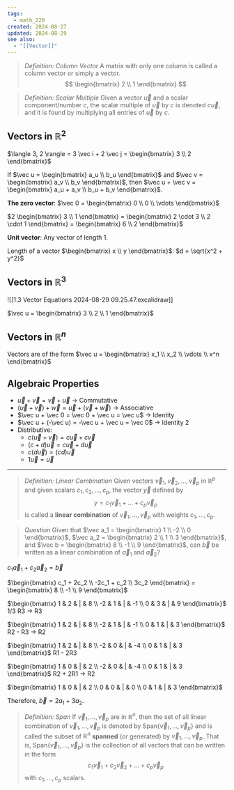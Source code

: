 ```yaml
---
tags:
  - math_220
created: 2024-08-27
updated: 2024-08-29
see also:
  - "[[Vector]]"
---
```


> *Definition: Column Vector*
> A matrix with only one column is called a column vector or simply a vector.
> $$ \begin{bmatrix} 2 \\ 1 \end{bmatrix} $$

> *Definition: Scalar Multiple*
> Given a vector $\vec u$ and a scalar component/number $c$, the scalar multiple of $\vec u$ by $c$ is denoted $c \vec u$, and it is found by multiplying all entries of $\vec u$ by $c$.

## Vectors in $\mathbb R^2$

$\langle 3, 2 \rangle = 3 \vec i + 2 \vec j = \begin{bmatrix} 3 \\ 2 \end{bmatrix}$

If $\vec u = \begin{bmatrix} a_u \\ b_u \end{bmatrix}$ and $\vec v = \begin{bmatrix} a_v \\ b_v \end{bmatrix}$, then $\vec u + \vec v = \begin{bmatrix} a_u + a_v \\ b_u + b_v \end{bmatrix}$.

**The zero vector**: $\vec 0 = \begin{bmatrix} 0 \\ 0 \\ \vdots \end{bmatrix}$

$2 \begin{bmatrix} 3 \\ 1 \end{bmatrix} = \begin{bmatrix} 2 \cdot 3 \\ 2 \cdot 1 \end{bmatrix} = \begin{bmatrix} 6 \\ 2 \end{bmatrix}$

**Unit vector**: Any vector of length 1.

Length of a vector $\begin{bmatrix} x \\ y \end{bmatrix}$: $d = \sqrt{x^2 + y^2}$

## Vectors in $\mathbb R^3$

![[1.3 Vector Equations 2024-08-29 09.25.47.excalidraw]]

$\vec u = \begin{bmatrix} 3 \\ 2 \\ 1 \end{bmatrix}$

## Vectors in $\mathbb R^n$

Vectors are of the form $\vec u = \begin{bmatrix} x_1 \\ x_2 \\ \vdots \\ x^n \end{bmatrix}$

## Algebraic Properties

- $\vec u + \vec v = \vec v + \vec u$ -> Commutative
- $(\vec u + \vec v) + \vec w = \vec u + (\vec v + \vec w)$ -> Associative
- $\vec u + \vec 0 = \vec 0 + \vec u = \vec u$ -> Identity
- $\vec u + (-\vec u) = -\vec u + \vec u = \vec 0$ -> Identity 2
- Distributive:
  - $c(\vec u + \vec v) = c \vec u + c \vec v$
  - $(c + d) \vec u = c \vec u + d \vec u$
  - $c(d \vec u) = (cd) \vec u$
  - $1 \vec u = \vec u$

---

> *Definition: Linear Combination*
> Given vectors $\vec v_1, \vec v_2, \dots, \vec v_p$ in $\mathbb R^p$ and given scalars $c_1, c_2, \dots, c_p$, the vector $\vec y$ defined by
> $$ y = c_1 \vec v_1 + \dots + c_p \vec v_p $$
> is called a **linear combination** of $\vec v_1, \dots, \vec v_p$ with weights $c_1, \dots, c_p$.

> *Question*
> Given that $\vec a_1 = \begin{bmatrix} 1 \\ -2 \\ 0 \end{bmatrix}$, $\vec a_2 = \begin{bmatrix} 2 \\ 1 \\ 3 \end{bmatrix}$, and $\vec b = \begin{bmatrix} 8 \\ -1 \\ 9 \end{bmatrix}$, can $\vec b$ be written as a linear combination of $\vec a_1$ and $\vec a_2$?

$c_1 \vec a_1 + c_2 \vec a_2 = \vec b$

$\begin{bmatrix} c_1 + 2c_2 \\ -2c_1 + c_2 \\ 3c_2 \end{bmatrix} = \begin{bmatrix} 8 \\ -1 \\ 9 \end{bmatrix}$

$\begin{bmatrix} 1 & 2 & | & 8 \\ -2 & 1 & | & -1 \\ 0 & 3 & | & 9 \end{bmatrix}$ 1/3 R3 -> R3

$\begin{bmatrix} 1 & 2 & | & 8 \\ -2 & 1 & | & -1 \\ 0 & 1 & | & 3 \end{bmatrix}$ R2 - R3 -> R2

$\begin{bmatrix} 1 & 2 & | & 8 \\ -2 & 0 & | & -4 \\ 0 & 1 & | & 3 \end{bmatrix}$ R1 - 2R3

$\begin{bmatrix} 1 & 0 & | & 2 \\ -2 & 0 & | & -4 \\ 0 & 1 & | & 3 \end{bmatrix}$ R2 + 2R1 -> R2

$\begin{bmatrix} 1 & 0 & | & 2 \\ 0 & 0 & | & 0 \\ 0 & 1 & | & 3 \end{bmatrix}$

Therefore, $\vec b = 2a_1 + 3a_2$.

> *Definition: Span*
> If $\vec v_1, \dots, \vec v_p$ are in $\mathbb R^n$, then the set of all linear combination of $\vec v_1, \dots, \vec v_p$ is denoted by $\text{Span}\{ \vec v_1, \dots, \vec v_p \}$ and is called the subset of $\mathbb R^n$ **spanned** (or generated) by $\vec v_1, \dots, \vec v_p$. That is, $\text{Span}\{ \vec v_1, \dots, \vec v_p \}$ is the collection of all vectors that can be written in the form
> $$ c_1 \vec v_1 + c_2 \vec v_2 + \dots + c_p \vec v_p $$
> with $c_1, \dots, c_p$ scalars.